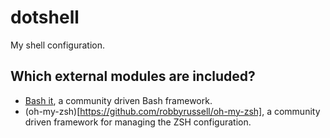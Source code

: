 dotshell
========

My shell configuration.

Which external modules are included?
------------------------------------

 * [Bash it](https://github.com/revans/bash-it), a community driven Bash
   framework.
 * (oh-my-zsh)[https://github.com/robbyrussell/oh-my-zsh], a community driven
   framework for managing the ZSH configuration.


